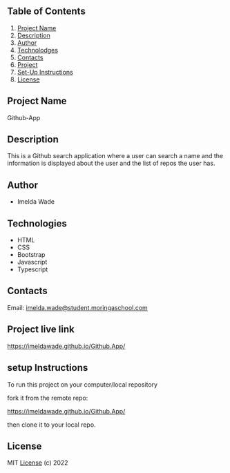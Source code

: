 ## Table of Contents
1. [Project Name](#Project-Name)
2. [Description](#Description)
3. [Author](#Author)
4. [Technolodges](#Technologies)
5. [Contacts](#Contacts)
6. [Project](#Project-live-link)
7. [Set-Up Instructions](#setup-instructions)
8. [License](#license)

## Project Name
Github-App

## Description
This is a Github search application where a user can search a name and the information is displayed about the user and the list of repos the user has.

## Author
* Imelda Wade

## Technologies                                                             
* HTML
* CSS
* Bootstrap
* Javascript
* Typescript


## Contacts
Email: imelda.wade@student.moringaschool.com

## Project live link
https://imeldawade.github.io/Github.App/

##  setup Instructions
To run this project on your computer/local repository 

fork it from the remote repo:

https://imeldawade.github.io/Github.App/

then clone it to your local repo.

## License
MIT [License](/LICENSE) (c) 2022